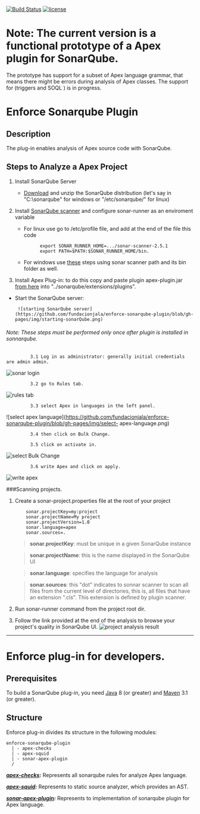[![Build Status](https://travis-ci.org/fundacionjala/enforce-sonarqube-plugin.svg)](https://travis-ci.org/fundacionjala/enforce-sonarqube-plugin) [![license](http://img.shields.io/badge/license-MIT-brightgreen.svg?style=flat)](https://github.com/fundacionjala/enforce-sonarqube-plugin/blob/master/LICENSE)

# Note: The current version is a functional prototype of a Apex plugin for SonarQube.
The prototype has support for a subset of Apex language grammar, that means there might be errors during analysis of Apex classes.
The support for (triggers and SOQL ) is in progress.

# Enforce Sonarqube Plugin
## Description

The plug-in enables analysis of Apex source code with SonarQube.

## Steps to Analyze a Apex Project

1. Install SonarQube Server 
   * [Download](http://www.sonarqube.org/downloads/) and unzip the SonarQube distribution (let's say in "C:\sonarqube" for windows or "/etc/sonarqube/" for linux)
  
2. Install [SonarQube scanner](https://sonarsource.bintray.com/Distribution/sonar-scanner-cli/sonar-scanner-2.6.1.zip) and configure sonar-runner as an enviroment variable
   * For linux use go to /etc/profile file, and add at the end of the file this code 

               export SONAR_RUNNER_HOME=.../sonar-scanner-2.5.1
               export PATH=$PATH:$SONAR_RUNNER_HOME/bin.

   * For windows use [these](http://www.computerhope.com/issues/ch000549.htm) steps using sonar scanner path and its bin folder as well.

3. Install Apex Plug-in: to do this copy and paste plugin apex-plugin.jar [from here](https://bintray.com/fundacionjala/enforce/enforce-sonar-plugin/view) into "../sonarqube/extensions/plugins".
   
 * Start the SonarQube server:

        ![starting SonarQube server](https://github.com/fundacionjala/enforce-sonarqube-plugin/blob/gh-pages/img/starting-sonarQube.png)

###### Note: These steps must be performed only once after plugin is installed in sonnarqube.
             3.1 Log in as administrator: generally initial credentials are admin admin.
![sonar login](https://github.com/fundacionjala/enforce-sonarqube-plugin/blob/gh-pages/img/sonar-login.png)

             3.2 go to Rules tab.
![rules tab](https://github.com/fundacionjala/enforce-sonarqube-plugin/blob/gh-pages/img/rules-tab.png)

             3.3 select Apex in languages in the left panel.
![select apex language](https://github.com/fundacionjala/enforce-sonarqube-plugin/blob/gh-pages/img/select-    apex-language.png)

             3.4 then click on Bulk Change.

             3.5 click on activate in.
![select Bulk Change](https://github.com/fundacionjala/enforce-sonarqube-plugin/blob/gh-pages/img/select-bulk-change.png)

             3.6 write Apex and click on apply. 
![write apex](https://github.com/fundacionjala/enforce-sonarqube-plugin/blob/gh-pages/img/write-the-languaje.png)

###Scanning projects.
1. Create a sonar-project.properties file at the root of your project

           sonar.projectKey=my:project
           sonar.projectName=My project
           sonar.projectVersion=1.0
           sonar.language=apex
           sonar.sources=.

      > **sonar.projectKey**: must be unique in a given SonarQube instance

      > **sonar.projectName**: this is the name displayed in the SonarQube UI

      > **sonar.language**: specifies the language for analysis

      > **sonar.sources**: this "dot" indicates to sonnar scanner to scan all files from the current level of directories, this is, all files that have an extension ".cls". This extension is defined by plugin scanner.

2. Run sonar-runner command from the project root dir.

3. Follow the link provided at the end of the analysis to browse your project's quality in SonarQube UI.
![project analysis result](https://github.com/fundacionjala/enforce-sonarqube-plugin/blob/gh-pages/img/project-in-sonarqube-ui.png)

---
# Enforce plug-in for developers.

## Prerequisites
To build a SonarQube plug-in, you need [Java](http://www.oracle.com/technetwork/java/javase/downloads/index.html) 8 (or greater) and [Maven](http://maven.apache.org/download.cgi) 3.1 (or greater). 

## Structure
Enforce plug-in divides its structure in the following modules:
```
enforce-sonarqube-plugin
  | - apex-checks
  | - apex-squid
  | - sonar-apex-plugin
  /
```
***[apex-checks](https://github.com/fundacionjala/enforce-sonarqube-plugin/wiki/Apex-Checks):*** Represents all sonarqube rules for analyze Apex language.

***[apex-squid](https://github.com/fundacionjala/enforce-sonarqube-plugin/wiki/Apex-Squid):*** Represents to static source analyzer, which provides an AST.

***[sonar-apex-plugin](https://github.com/fundacionjala/enforce-sonarqube-plugin/wiki/Sonar-Apex-Plugin):*** Represents to implementation of sonarqube plugin for Apex language.
